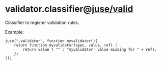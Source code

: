 # validator.classifier@[juse/valid](../../juse/valid)

Classifier to register validation rules.

Example:

```
juse(".validator", function myvalidator(){
	return function myvalidator(spec, value, ref) {
		return value ? "" : "myvalidator: value missing for " + ref);
	};
});
```
